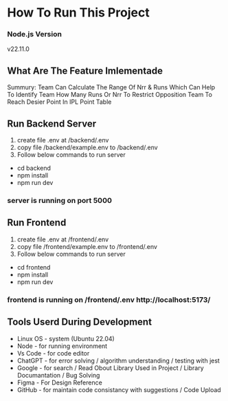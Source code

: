 # How To Run This Project


### Node.js Version

v22.11.0

## What Are The Feature Imlementade

Summury: Team Can Calculate The Range Of Nrr & Runs Which Can Help To Identify Team How Many Runs Or Nrr To Restrict Opposition Team To Reach Desier Point In IPL Point Table

## Run Backend Server

1) create file .env at /backend/.env
2) copy file /backend/example.env to /backend/.env
3) Follow below commands to run server
- cd backend
- npm install
- npm run dev

### server is running on port 5000

## Run Frontend

1) create file .env at /frontend/.env
2) copy file /frontend/example.env to /frontend/.env
3) Follow below commands to run server
- cd frontend
- npm install
- npm run dev

### frontend is running on /frontend/.env http://localhost:5173/

## Tools Userd During Development

- Linux OS - system (Ubuntu 22.04)
- Node - for running environment
- Vs Code - for code editor
- ChatGPT - for error solving / algorithm understanding / testing with jest
- Google - for search / Read Obout Library Used in Project / Library Documantation / Bug Solving
- Figma - For Design Reference
- GitHub - for maintain code consistancy with suggestions / Code Upload